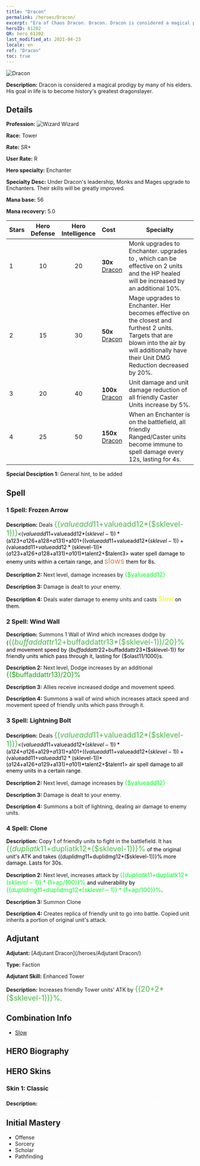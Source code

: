 ```yaml
---
title: "Dracon"
permalink: /heroes/Dracon/
excerpt: "Era of Chaos Dracon. Dracon. Dracon is considered a magical prodigy by many of his elders. His goal in life is to become history's greatest dragonslayer."
heroID: 61202
QR: hero_61202
last_modified_at: 2021-04-23
locale: en
ref: "Dracon"
toc: true
---
```

  ![Dracon](/images/h/h_Dracon.jpg)

 **Description:** Dracon is considered a magical prodigy by many of his elders. His goal in life is to become history's greatest dragonslayer.
## Details
 **Profession:** ![Wizard](/images/h/h_prof_15.png) Wizard

 **Race:** Tower

 **Rate:** SR+

 **User Rate:** R

 **Hero specialty:** Enchanter

 **Specialty Desc:** Under Dracon's leadership, Monks and Mages upgrade to Enchanters. Their skills will be greatly improved.

 **Mana base:** 56

 **Mana recovery:** 5.0


  | Stars | Hero Defense | Hero Intelligence | Cost |     Specialty     |
  |---------|:---------------:|:---------------:|:--|--------------------|
  |    1    | 10 | 20 | **30x** [Dracon](/Items/her_387/) | Monk upgrades to Enchanter. <Prayer> upgrades to <Expert Prayer>, which can be effective on 2 units and the HP healed will be increased by an additional 10%. |
  |    2    | 15 | 30 | **50x** [Dracon](/Items/her_387/) | Mage upgrades to Enchanter. Her <Hurricane> becomes effective on the closest and furthest 2 units. Targets that are blown into the air by <Hurricane> will additionally have their Unit DMG Reduction decreased by 20%. |
  |    3    | 20 | 40 | **100x** [Dracon](/Items/her_387/) | Unit damage and unit damage reduction of all friendly Caster Units increase by 5%. |
  |    4    | 25 | 50 | **150x** [Dracon](/Items/her_387/) | When an Enchanter is on the battlefield, all friendly Ranged/Caster units become immune to spell damage every 12s, lasting for 4s. |

 **Special Desciption 1:** General hint, to be added

## Spell
### 1 Spell: Frozen Arrow
 **Description:** Deals <span style="color: #48b946;font-size:20px">{($valueadd11+$valueadd12*($sklevel-1))}</span><span style="color: black"><($valueadd11+$valueadd12*($sklevel-1))*($a123+$a126+$a128+$a131)+$a101+(($valueadd11+$valueadd12*($sklevel-1))+($valueadd11+$valueadd12*($sklevel-1))*($a123+$a126+$a128+$a131)+$a101)*$talent2+$talent3> water spell damage to enemy units within a certain range, and <span style="color: #e07c44;font-size:20px">slows</span><span style="color: black"> them for 8s.

 **Description 2:** Next level, damage increases by <span style="color: #00ff22;font-size:16px">{$valueadd12}</span><span style="color: black">

 **Description 3:** Damage is dealt to your enemy.

 **Description 4:** Deals water damage to enemy units and casts <span style="color: #f0f000;font-size:18px">Slow</span><span style="color: black"> on them.

### 2 Spell: Wind Wall
 **Description:** Summons 1 Wall of Wind which increases dodge by {<span style="color: #48b946;font-size:20px">{($buffaddattr12+$buffaddattr13*($sklevel-1))/20}%</span><span style="color: black"> and movement speed by {$buffaddattr22+$buffaddattr23*($sklevel-1)} for friendly units which pass through it, lasting for {$olast11/1000}s.

 **Description 2:** Next level, Dodge increases by an additional <span style="color: #1ca216;font-size:18px">{($buffaddattr13)/20}%</span><span style="color: black">

 **Description 3:** Allies receive increased dodge and movement speed.

 **Description 4:** Summons a wall of wind which increases attack speed and movement speed of friendly units which pass through it.

### 3 Spell: Lightning Bolt
 **Description:** Deals <span style="color: #48b946;font-size:20px">{($valueadd11+$valueadd12*($sklevel-1))}</span><span style="color: black"><($valueadd11+$valueadd12*($sklevel-1))*($a124+$a126+$a129+$a131)+$a101+(($valueadd11+$valueadd12*($sklevel-1))+($valueadd11+$valueadd12*($sklevel-1))*($a124+$a126+$a129+$a131)+$a101)*$talent2+$talent1> air spell damage to all enemy units in a certain range.

 **Description 2:** Next level, damage increases by <span style="color: #00ff22;font-size:16px">{$valueadd12}</span><span style="color: black">

 **Description 3:** Damage is dealt to your enemy.

 **Description 4:** Summons a bolt of lightning, dealing air damage to enemy units.

### 4 Spell: Clone
 **Description:** Copy 1 of friendly units to fight in the battlefield. It has <span style="color: #48b946;font-size:20px">{($dupliatk11+$dupliatk12*($sklevel-1))}%</span><span style="color: black"> of the original unit's ATK and takes {($duplidmg11+$duplidmg12*($sklevel-1))}% more damage. Lasts for 30s.

 **Description 2:** Next level, increases attack by <span style="color: #00ff22;font-size:16px">{($dupliatk11+$dupliatk12*($sklevel-1))*(1+$ap/100)}%</span><span style="color: black"> and vulnerability by <span style="color: #00ff22;font-size:16px">{($duplidmg11+$duplidmg12*($sklevel-1))*(1+$ap/100)}%</span><span style="color: black">.

 **Description 3:** Summon Clone

 **Description 4:** Creates replica of friendly unit to go into battle. Copied unit inherits a portion of original unit's attack.


## Adjutant

 **Adjutant:**  [Adjutant Dracon](/heroes/Adjutant Dracon/) 

 **Type:**  Faction 

 **Adjutant Skill:**  Enhanced Tower 

 **Description:** Increases friendly Tower units' ATK by <span style="color: #48b946;font-size:20px">{(20+2*($sklevel-1))}%</span><span style="color: black">.

## Combination Info

* [Slow](/combination/Slow/) 

## HERO Biography

## HERO Skins
### Skin 1: **Classic**

 **Description:** <span style="color: #ffffff;font-size:20px">Knowledge is magic, but also power!</span>



## Initial Mastery
   - Offense
   - Sorcery
   - Scholar
   - Pathfinding
